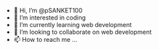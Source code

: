 - 👋 Hi, I’m @pSANKET100
- 👀 I’m interested in coding
- 🌱 I’m currently learning web development
- 💞️ I’m looking to collaborate on web development
- 📫 How to reach me ...

<!---
pSANKET100/pSANKET100 is a ✨ special ✨ repository because its `README.md` (this file) appears on your GitHub profile.
You can click the Preview link to take a look at your changes.
--->
